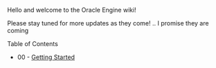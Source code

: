 Hello and welcome to the Oracle Engine wiki!

Please stay tuned for more updates as they come! .. I promise they are coming

Table of Contents

* 00 - [Getting Started](./getting_started.md)